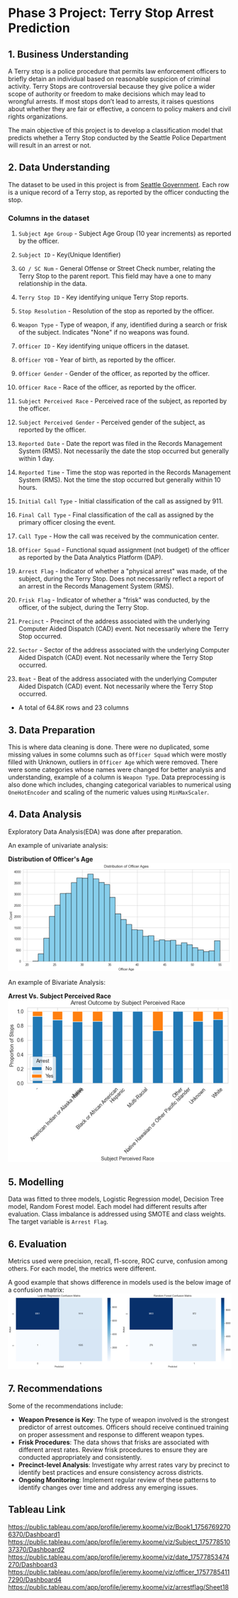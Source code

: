 # Phase 3 Project: Terry Stop Arrest Prediction
## 1. Business Understanding
A Terry stop is a police procedure that permits law enforcement officers to briefly detain an individual based on reasonable suspicion of criminal activity. Terry Stops are controversial because they give police a wider scope of authority or freedom to make decisions which may lead to wrongful arrests. If most stops don’t lead to arrests, it raises questions about whether they are fair or effective, a concern to policy makers and civil rights organizations.

The main objective of this project is to develop a classification model that predicts whether a Terry Stop conducted by the Seattle Police Department will result in an arrest or not.
## 2. Data Understanding
The dataset to be used in this project is from [Seattle Government](https://data.seattle.gov/Public-Safety/Terry-Stops/28ny-9ts8/about_data). Each row is a unique record of a Terry stop, as reported by the officer conducting the stop.

### Columns in the dataset
1. `Subject Age Group` - Subject Age Group (10 year increments) as reported by the officer.

2. `Subject ID` - Key(Unique Identifier)

3. `GO / SC Num` - General Offense or Street Check number, relating the Terry Stop to the parent report. This field may have a one to many relationship in the data.

4. `Terry Stop ID` - Key identifying unique Terry Stop reports.

5. `Stop Resolution` - Resolution of the stop as reported by the officer.

6. `Weapon Type` - Type of weapon, if any, identified during a search or frisk of the subject. Indicates "None" if no weapons was found.

7. `Officer ID` - Key identifying unique officers in the dataset.

8. `Officer YOB` - Year of birth, as reported by the officer.

9. `Officer Gender` - Gender of the officer, as reported by the officer.

10. `Officer Race` - Race of the officer, as reported by the officer.

11. `Subject Perceived Race` - Perceived race of the subject, as reported by the officer.

12. `Subject Perceived Gender` - Perceived gender of the subject, as reported by the officer.

13. `Reported Date` - Date the report was filed in the Records Management System (RMS). Not necessarily the date the stop occurred but generally within 1 day.

14. `Reported Time` - Time the stop was reported in the Records Management System (RMS). Not the time the stop occurred but generally within 10 hours.

15. `Initial Call Type` - Initial classification of the call as assigned by 911.

16. `Final Call Type` - Final classification of the call as assigned by the primary officer closing the event.

17. `Call Type` - How the call was received by the communication center.

18. `Officer Squad` - Functional squad assignment (not budget) of the officer as reported by the Data Analytics Platform (DAP).

19. `Arrest Flag` - Indicator of whether a "physical arrest" was made, of the subject, during the Terry Stop. Does not necessarily reflect a report of an arrest in the Records Management System (RMS).

20. `Frisk Flag` - Indicator of whether a "frisk" was conducted, by the officer, of the subject, during the Terry Stop.

21. `Precinct` - Precinct of the address associated with the underlying Computer Aided Dispatch (CAD) event. Not necessarily where the Terry Stop occurred.

22. `Sector` - Sector of the address associated with the underlying Computer Aided Dispatch (CAD) event. Not necessarily where the Terry Stop occurred.
  
23. `Beat` - Beat of the address associated with the underlying Computer Aided Dispatch (CAD) event. Not necessarily where the Terry Stop occurred.

- A total of 64.8K rows and 23 columns

## 3. Data Preparation
This is where data cleaning is done. There were no duplicated, some missing values in some columns such as `Officer Squad` which were mostly filled with Unknown, outliers in `Officer Age` which were removed. There were some categories whose names were changed for better analysis and understanding, example of a column is `Weapon Type`.
Data preprocessing is also done which includes, changing categorical variables to numerical using `OneHotEncoder` and scaling of the numeric values using `MinMaxScaler`.
## 4. Data Analysis
Exploratory Data Analysis(EDA) was done after preparation. 

An example of univariate analysis:<br>

**Distribution of Officer's Age**
![Analysis 2](https://github.com/Hcton75/project-3/blob/Hcton75-patch-2/Screenshot%20(95).png)

An example of Bivariate Analysis:<br>

**Arrest Vs. Subject Perceived Race**
![Analysis 1](https://github.com/Hcton75/project-3/blob/Hcton75-patch-2/Screenshot%20(91).png)
## 5. Modelling
Data was fitted to three models, Logistic Regression model, Decision Tree model, Random Forest model. Each model had different results after evaluation. Class imbalance is addressed using SMOTE and class weights. The target variable is `Arrest Flag`.
## 6. Evaluation
Metrics used were precision, recall, f1-score, ROC curve, confusion among others. For each model, the metrics were different. 

A good example that shows difference in models used is the below image of a confusion matrix:
![Analysis 3](https://github.com/Hcton75/project-3/blob/Hcton75-patch-2/Screenshot%20(98).png)
## 7. Recommendations
Some of the recommendations include:

- **Weapon Presence is Key**: The type of weapon involved is the strongest predictor of arrest outcomes. 
   Officers should receive continued training on proper assessment and response to different weapon types.
- **Frisk Procedures**: The data shows that frisks are associated with different arrest rates. 
   Review frisk procedures to ensure they are conducted appropriately and consistently.
- **Precinct-level Analysis**: Investigate why arrest rates vary by precinct to identify best practices and ensure consistency across districts.
- **Ongoing Monitoring**: Implement regular review of these patterns to identify changes over time and address any emerging issues.


## Tableau Link
https://public.tableau.com/app/profile/jeremy.koome/viz/Book1_17567692706370/Dashboard1
https://public.tableau.com/app/profile/jeremy.koome/viz/Subject_17577851037370/Dashboard2
https://public.tableau.com/app/profile/jeremy.koome/viz/date_17577853474270/Dashboard3
https://public.tableau.com/app/profile/jeremy.koome/viz/officer_17577854117290/Dashboard4
https://public.tableau.com/app/profile/jeremy.koome/viz/arrestflag/Sheet18
